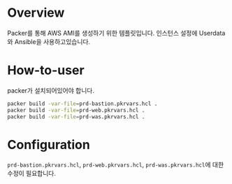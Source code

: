 # Overview

Packer를 통해 AWS AMI를 생성하기 위한 템플릿입니다. 인스턴스 설정에 Userdata와 Ansible을 사용하고있습니다.

# How-to-user

packer가 설치되어있어야 합니다.

```bash
packer build -var-file=prd-bastion.pkrvars.hcl .
packer build -var-file=prd-web.pkrvars.hcl .
packer build -var-file=prd-was.pkrvars.hcl .
```

# Configuration

`prd-bastion.pkrvars.hcl`, `prd-web.pkrvars.hcl`, `prd-was.pkrvars.hcl`에 대한 수정이 필요합니다.
